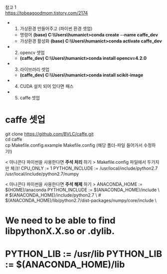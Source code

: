 참고 1  
https://tobeagoodmom.tistory.com/2174  
- 1. 가상환경 만들어주고 (파이썬 환경 셋업)
  - 명령어 **(base) C:\Users\humanict>conda create --name caffe_dev**
  - 가상환경 활성화 **(base) C:\Users\humanict>conda activate caffe_dev**
- 2. opencv 셋업  
  - **(caffe_dev) C:\Users\humanict>conda install opencv=4.2.0**
- 3. 라이브러리 셋업
  - **(caffe_dev) C:\Users\humanict>conda install scikit-image**  
- 4. CUDA 설치 되어 있다면 패스
- 5. caffe 셋업
# caffe 셋업
git clone https://github.com/BVLC/caffe.git  
cd caffe  
cp Makefile.config.example Makefile.config (해당 폴더-파일 들어가서 수정하기!)  

  < 아나콘다 파이썬을 사용한다면 **주석 처리** 하기 >
  Makefile.config 파일에서 두가지만 체크!
  CPU_ONLY := 1
  PYTHON_INCLUDE := /usr/local/include/python2.7 \
                                            /usr/local/include/python2.7/numpy

  < 아나콘다 파이썬을 사용한다면 **주석 해제** 하기 >
  ANACONDA_HOME := $(HOME)/anaconda 
  PYTHON_INCLUDE := $(ANACONDA_HOME)/include \ 
    # $(ANACONDA_HOME)/include/python2.7 \ 
    # $(ANACONDA_HOME)/lib/python2.7/dist-packages/numpy/core/include \

  # We need to be able to find libpythonX.X.so or .dylib. 
  # PYTHON_LIB := /usr/lib PYTHON_LIB := $(ANACONDA_HOME)/lib


